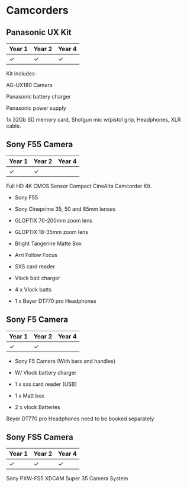 # Camcorders

## Panasonic UX Kit

Year 1|Year 2|Year 4
---|---|---
&#10003;|&#10003;|&#10003;

Kit includes-

AG-UX180 Camera 

Panasonic battery charger 

Panasonic power supply 

1x 32Gb SD memory card, Shotgun mic w/pistol grip, Headphones, XLR cable.

## Sony F55 Camera

Year 1|Year 2|Year 4
---|---|---
|&#10003;|&#10003;

Full HD 4K CMOS Sensor Compact CineAlta Camcorder Kit. 

- Sony F55

- Sony Cineprime 35, 50 and 85mm lenses

- GLOPTIX 70-200mm zoom lens

- GLOPTIX 18-35mm zoom lens

- Bright Tangerine Matte Box

- Arri Follow Focus

- SXS card reader

- Vlock batt charger 

- 4 x Vlock batts

- 1 x Beyer DT770 pro Headphones

## Sony F5 Camera

Year 1|Year 2|Year 4
---|---|---
|&#10003;|&#10003;

- Sony F5 Camera (With bars and handles)

- W/ Vlock battery charger

- 1 x sxs card reader (USB)

- 1 x Matt box

- 2 x vlock Batteries



Beyer DT770 pro Headphones need to be booked separately

## Sony FS5 Camera

Year 1|Year 2|Year 4
---|---|---
&#10003;|&#10003;|&#10003;

Sony PXW-FS5 XDCAM Super 35 Camera System

